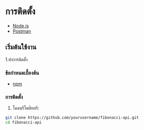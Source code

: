# การติดตั้ง

- [Node.js](https://nodejs.org/)
- [Postman](https://www.postman.com/downloads/)
## เริ่มต้นใช้งาน

1.ทำการติดตั้ง


### ข้อกำหนดเบื้องต้น


- [npm](https://www.npmjs.com/)

### การติดตั้ง

1. โคลนรีโพซิทอรี:

```bash
git clone https://github.com/yourusername/fibonacci-api.git
cd fibonacci-api

